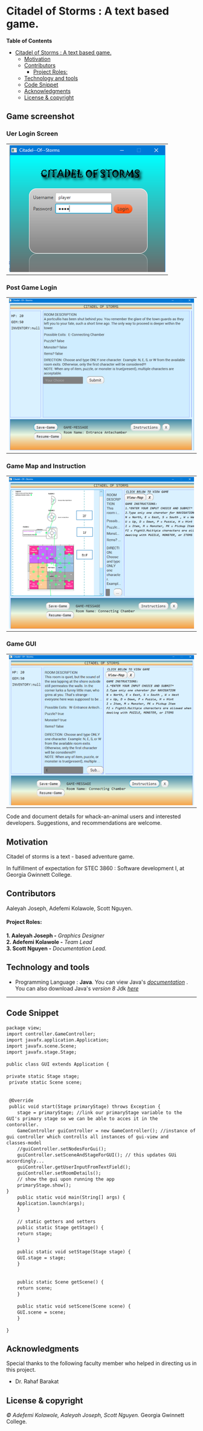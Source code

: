 

# Citadel of Storms : A text based game.
<!-- START doctoc generated TOC please keep comment here to allow auto update -->
<!-- DON'T EDIT THIS SECTION, INSTEAD RE-RUN doctoc TO UPDATE -->
**Table of Contents**  
- [Citadel of Storms : A text based game.](#citadel-of-storms--a-text-based-game)
  - [Motivation](#motivation)
  - [Contributors](#contributors)
      - [Project Roles:](#project-roles)
  - [Technology and tools](#technology-and-tools)
  - [Code Snippet](#code-snippet)
  - [Acknowledgments](#acknowledgments)
  - [License & copyright](#license--copyright)

<!-- END doctoc generated TOC please keep comment here to allow auto update -->


## Game screenshot


### Uer Login Screen
|             |
|:-----------:|
|![Login][]| 

### Post Game Login
|             | 
|:-----------:|
|![DisplayA][]| 

### Game Map and Instruction
|             | 
|:-----------:|
|![DisplayC][]| 

### Game GUI
|             | 
|:-----------:|
|![DisplayB][]| 




Code and document details for whack-an-animal users and interested developers. Suggestions, 
and recommendations are welcome.

## Motivation
Citadel of storms is a text - based adventure  game.

In fulfillment of expectation for STEC 3860 : Software development I, at Georgia Gwinnett College.

[comment]: #---
## Contributors
 Aaleyah Joseph, Adefemi Kolawole, Scott Nguyen.
 
#### Project Roles:
   **1. Aaleyah Joseph -** _Graphics Designer_   
   **2. Adefemi Kolawole -** _Team Lead_   
   **3. Scott Nguyen -** _Documentation Lead._ 

[comment]: #---

## Technology and tools

 * Programming Language : __Java__. You can view Java's *[documentation][]* . You can also download  Java's _version 8_ Jdk *[here][]*

---

## Code Snippet
	package view;
	import controller.GameController;
	import javafx.application.Application;
	import javafx.scene.Scene;
	import javafx.stage.Stage;

	public class GUI extends Application {

	private static Stage stage;
	 private static Scene scene;


	 @Override
	 public void start(Stage primaryStage) throws Exception {
        stage = primaryStage; //link our primaryStage variable to the GUI's primary stage so we can be able to acces it in the                  contoroller. 
        GameController guiController = new GameController(); //instance of gui controller which controlls all instances of gui-view and          classes-model
        //guiController.setNodesForGui();
        guiController.setSceneAndStageForGUI(); // this updates GUi accordingly...
        guiController.getUserInputFromTextField();
        guiController.setRoomDetails();
        // show the gui upon running the app
        primaryStage.show();
    }
	    public static void main(String[] args) {
		Application.launch(args);
	    }

	    // static getters and setters
	    public static Stage getStage() {
		return stage;
	    }

	    public static void setStage(Stage stage) {
		GUI.stage = stage;
	    }


	    public static Scene getScene() {
		return scene;
	    }

	    public static void setScene(Scene scene) {
		GUI.scene = scene;
	    }

	}



## Acknowledgments
Special thanks to the following faculty member who helped in directing us in this project.
 * Dr. Rahaf Barakat


## License & copyright

*© Adefemi Kolawole, Aaleyah Joseph, Scott Nguyen.* Georgia Gwinnett College.

[comment]: # (the following are footnotes and links)

[processing.js]: https://processing.org/  "Processing Homepage"
[here]: https://www.oracle.com/technetwork/java/javase/downloads/jdk8-downloads-2133151.html  "Java 8 Download"
[documentation]: https://docs.oracle.com/en/java/javase/11/
[displayA]: https://github.com/ElijahKolawole/Team_Avengers_Fall2018/blob/master/src/image/page-one.PNG  "Login Image"
[displayB]: https://github.com/ElijahKolawole/Team_Avengers_Fall2018/blob/master/src/image/page-two.PNG  "Game UI Image"

[displayC]: https://github.com/ElijahKolawole/Team_Avengers_Fall2018/blob/master/src/image/page-three.PNG "Map and Instruction"

[login]: https://github.com/ElijahKolawole/Team_Avengers_Fall2018/blob/master/src/image/login.PNG "User Login"











